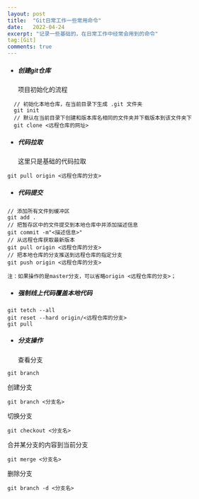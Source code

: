 ```yaml
---
layout: post
title:  "Git日常工作一些常用命令"
date:   2022-04-24
excerpt: "记录一些基础的，在日常工作中经常会用到的命令"
tag:[Git]
comments: true
---
```



- ##### 创建git仓库   
  项目初始化的流程
~~~
  // 初始化本地仓库，在当前目录下生成 .git 文件夹
  git init
  // 默认在当前目录下创建和版本库名相同的文件夹并下载版本到该文件夹下
  git clone <远程仓库的网址> 
~~~

- ##### 代码拉取  
  这里只是基础的代码拉取
~~~
git pull origin <远程仓库的分支>
~~~

- ##### 代码提交
~~~
// 添加所有文件到缓冲区
git add .
// 把暂存区中的文件提交到本地仓库中并添加描述信息
git commit -m"<描述信息>"
// 从远程仓库获取最新版本
git pull origin <远程仓库的分支>
// 把本地仓库的分支推送到远程仓库的指定分支
git push origin <远程仓库的分支>

注：如果操作的是master分支，可以省略origin <远程仓库的分支>；
~~~

- ##### 强制线上代码覆盖本地代码
~~~
git tetch --all
git reset --hard origin/<远程仓库的分支>
git pull
~~~

- ##### 分支操作
  查看分支
```
git branch
```
  创建分支
```
git branch <分支名>
```
  切换分支
```
git checkout <分支名>
```
  合并某分支的内容到当前分支
```
git merge <分支名>
```
  删除分支
```
git branch -d <分支名>
```